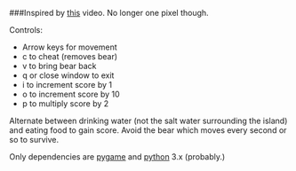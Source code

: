 ###Inspired by [this](https://www.youtube.com/watch?v=rM0ic5Ii-5w) video. No longer one pixel though.

Controls:
- Arrow keys for movement
- c to cheat (removes bear)
- v to bring bear back
- q or close window to exit
- i to increment score by 1
- o to increment score by 10
- p to multiply score by 2

Alternate between drinking water (not the salt water surrounding the island) and eating food to gain score.
Avoid the bear which moves every second or so to survive.

Only dependencies are [pygame](https://www.pygame.org/) and [python](https://www.python.org/) 3.x (probably.)